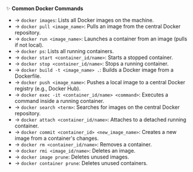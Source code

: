 ✨ **Common Docker Commands**
- → `docker images`: Lists all Docker images on the machine.
- → `docker pull <image_name>`: Pulls an image from the central Docker repository.
- → `docker run <image_name>`: Launches a container from an image (pulls if not local).
- → `docker ps`: Lists all running containers.
- → `docker start <container_id/name>`: Starts a stopped container.
- → `docker stop <container_id/name>`: Stops a running container.
- → `docker build -t <image_name> .`: Builds a Docker image from a Dockerfile.
- → `docker push <image_name>`: Pushes a local image to a central Docker registry (e.g., Docker Hub).
- → `docker exec -it <container_id/name> <command>`: Executes a command inside a running container.
- → `docker search <term>`: Searches for images on the central Docker repository.
- → `docker attach <container_id/name>`: Attaches to a detached running container.
- → `docker commit <container_id> <new_image_name>`: Creates a new image from a container's changes.
- → `docker rm <container_id/name>`: Removes a container.
- → `docker rmi <image_id/name>`: Deletes an image.
- → `docker image prune`: Deletes unused images.
- → `docker container prune`: Deletes unused containers.